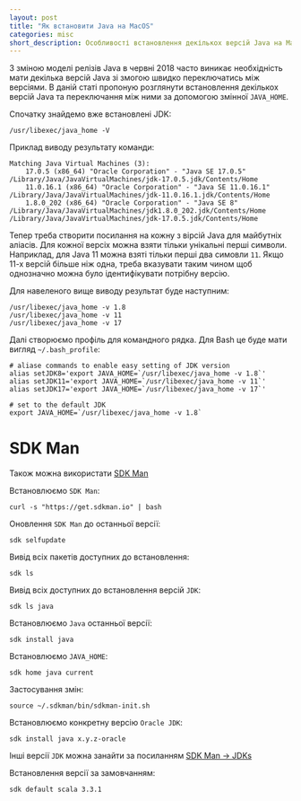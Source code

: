 ```yaml
---
layout: post
title: "Як встановити Java на MacOS"
categories: misc
short_description: Особливості встановлення декількох версій Java на MacOS.
---
```


З зміною моделі релізів Java в червні 2018 часто виникає необхідність мати декілька версій Java зі змогою швидко переключатись між версіями. В даній статі пропоную розглянути встановлення декількох версій Java та переключання між ними за допомогою змінної `JAVA_HOME`.

Спочатку знайдемо вже встановлені JDK:
``` shell
/usr/libexec/java_home -V
```

Приклад виводу результату команди:
``` shell
Matching Java Virtual Machines (3):
    17.0.5 (x86_64) "Oracle Corporation" - "Java SE 17.0.5" /Library/Java/JavaVirtualMachines/jdk-17.0.5.jdk/Contents/Home
    11.0.16.1 (x86_64) "Oracle Corporation" - "Java SE 11.0.16.1" /Library/Java/JavaVirtualMachines/jdk-11.0.16.1.jdk/Contents/Home
    1.8.0_202 (x86_64) "Oracle Corporation" - "Java SE 8" /Library/Java/JavaVirtualMachines/jdk1.8.0_202.jdk/Contents/Home
/Library/Java/JavaVirtualMachines/jdk-17.0.5.jdk/Contents/Home
```

Тепер треба створити посилання на кожну з вірсій Java для майбутніх аліасів. Для кожної версіх можна взяти тільки унікальні перші символи. Наприклад, для Java 11 можна взяті тільки перші два симовли `11`. Якщо 11-х версій більше ніж одна, треба вказувати таким чином щоб однозначно можна було ідентифікувати потрібну версію.

Для навеленого вище виводу результат буде наступним:
``` shell
/usr/libexec/java_home -v 1.8
/usr/libexec/java_home -v 11
/usr/libexec/java_home -v 17
```

Далі створюємо профіль для командного рядка. Для Bash це буде мати вигляд `~/.bash_profile`: 
``` shell
# aliase commands to enable easy setting of JDK version
alias setJDK8='export JAVA_HOME=`/usr/libexec/java_home -v 1.8`'
alias setJDK11='export JAVA_HOME=`/usr/libexec/java_home -v 11`'
alias setJDK17='export JAVA_HOME=`/usr/libexec/java_home -v 17`'

# set to the default JDK
export JAVA_HOME=`/usr/libexec/java_home -v 1.8`
```
# SDK Man

Також можна використати [SDK Man](https://sdkman.io/)

Встановлюємо `SDK Man`:
``` shell
curl -s "https://get.sdkman.io" | bash
```

Оновлення `SDK Man` до останньої версії:
``` shell
sdk selfupdate
```

Вивід всіх пакетів доступних до встановлення:
``` shell
sdk ls
```

Вивід всіх доступних до встановлення версій `JDK`:
``` shell
sdk ls java
```

Встановлюємо `Java` останньої версії:
``` shell
sdk install java
```

Встановлюємо `JAVA_HOME`:
``` shell
sdk home java current
```

Застосування змін:
``` shell
source ~/.sdkman/bin/sdkman-init.sh
```

Встановлюємо конкретну версію `Oracle JDK`:
``` shell
sdk install java x.y.z-oracle
```

Інші версії `JDK` можна занайти за посиланням [SDK Man -> JDKs](https://sdkman.io/jdks/)

Встановлення версії за замовчанням:
``` shell
sdk default scala 3.3.1
```
